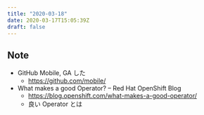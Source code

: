 ```yaml
---
title: "2020-03-18"
date: 2020-03-17T15:05:39Z
draft: false
---
```


## Note

* GitHub Mobile, GA した
  * https://github.com/mobile/
* What makes a good Operator? – Red Hat OpenShift Blog
  * https://blog.openshift.com/what-makes-a-good-operator/
  * 良い Operator とは
